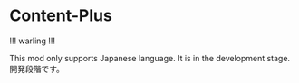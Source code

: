 # Content-Plus
!!! warling !!!

This mod only supports Japanese language. 
It is in the development stage. 開発段階です。
